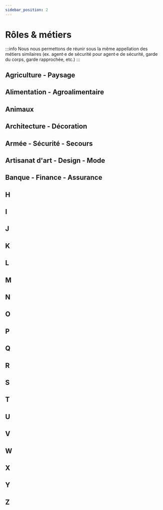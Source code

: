 ```yaml
---
sidebar_position: 2
---
```


# Rôles & métiers
:::info
Nous nous permettons de réunir sous la même appellation des métiers similaires (ex. agent·e de sécurité pour agent·e de sécurité, garde du corps, garde rapprochée, etc.)
:::

## Agriculture - Paysage

## Alimentation - Agroalimentaire

## Animaux

## Architecture - Décoration

## Armée - Sécurité - Secours

## Artisanat d'art - Design - Mode

## Banque - Finance - Assurance

## H

## I

## J

## K

## L

## M
    
## N

## O

## P

## Q

## R

## S

## T

## U

## V

## W

## X

## Y

## Z